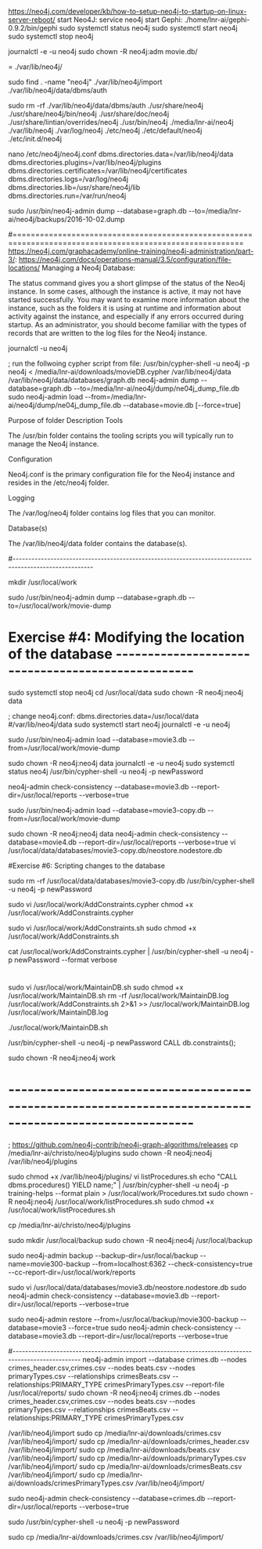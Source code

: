 https://neo4j.com/developer/kb/how-to-setup-neo4j-to-startup-on-linux-server-reboot/
start Neo4J: service neo4j start
Gephi: ./home/lnr-ai/gephi-0.9.2/bin/gephi
sudo systemctl status neo4j
sudo systemctl start neo4j
sudo systemctl stop neo4j

journalctl -e -u neo4j
sudo chown -R neo4j:adm movie.db/


<neo4j-home> = ./var/lib/neo4j/



sudo find . -name "neo4j"
./var/lib/neo4j/import
./var/lib/neo4j/data/dbms/auth

sudo rm -rf  ./var/lib/neo4j/data/dbms/auth
    ./usr/share/neo4j
    ./usr/share/neo4j/bin/neo4j
    ./usr/share/doc/neo4j
    ./usr/share/lintian/overrides/neo4j
    ./usr/bin/neo4j
    ./media/lnr-ai/neo4j
    ./var/lib/neo4j
    ./var/log/neo4j
    ./etc/neo4j
    ./etc/default/neo4j
    ./etc/init.d/neo4j


nano /etc/neo4j/neo4j.conf
dbms.directories.data=/var/lib/neo4j/data
dbms.directories.plugins=/var/lib/neo4j/plugins
dbms.directories.certificates=/var/lib/neo4j/certificates
dbms.directories.logs=/var/log/neo4j
dbms.directories.lib=/usr/share/neo4j/lib
dbms.directories.run=/var/run/neo4j


<!-- /usr/bin/neo4j-admin dump --database=graph.db --to=/media/lnr-ai/neo4j/backups/2016-10-02.dump -->
sudo /usr/bin/neo4j-admin dump --database=graph.db --to=/media/lnr-ai/neo4j/backups/2016-10-02.dump


<!-- 
https://neo4j.com/developer/kb/how-to-setup-neo4j-to-startup-on-linux-server-reboot/

To setup the automation of stop/start of Neo4j when the Linux server is rebooted, follow these steps:
As root: -->
<!-- 
a) Create the file /etc/init.d/neo4j_ctl with the following contents:

#!/bin/sh

        OWNER=neo4j #Set to the owner of the Neo4j installation

        case "$1" in
        'start')
            su - $OWNER -c "service neo4j start"
            ;;
        'stop')
            su - $OWNER -c "service neo4j stop"
            ;;
        'restart')
            su - $OWNER -c "service neo4j restart"
            ;;
        *)
            echo "Usage: $0 { start | stop | restart }"
            exit 1
            ;;
        esac
        exit 0 -->

<!-- 
eyJhbGciOiJQUzI1NiIsInR5cCI6IkpXVCJ9.eyJjYWxsYmFjayI6IiIsImVtYWlsIjoiY2hyaXN0b3N0ckBuZWRiYW5rLmNvLnphIiwiZm9ybWF0IjoianNvbiIsIm9yZyI6Ik5FREJBTksgR1JPVVAgTFREIiwicHViIjoibmVvNGouY29tIiwicmVnIjoiQ2hyaXN0byBTdHJ5ZG9tIiwic3ViIjoibmVvNGotZGVza3RvcCIsImV4cCI6MTYxODY3Mzc5NSwidmVyIjoiKiIsImlzcyI6Im5lbzRqLmNvbSIsIm5iZiI6MTU4NzEzNzc5NSwiaWF0IjoxNTg3MTM3Nzk1LCJqdGkiOiJSNTE0eHBNU1IifQ.GjJzUhkkTcLi0OlF_uBNp4hqAPeQbz2LU2-mh6-3xxL88qEhqNQVF1sUTa6lM8kk974oC9qlwuEHx6jtVRq0rEhDOAA3x12M9DEQGUfICHC1-ef5lA06iiqYJXo1pQPXjDYQiHY1EwL4nvLvrZdz2SjBw-aP2QychCYZeE8ehcjcvChqEZwNxRoZPx4_eTx9JmSHJG9pCmDZ5x1wH3vx5EI3wKz7Qo1y2hBtK8RWIZzL0AYyQmg7UYVA7k1i_RedJlyiogL38yYSXMBUZ_RWOGS6g4eDHbzY9urlIu6SAP3QBHeUske4XiBAKTmsuwLUR1Xi5Rg5nyhxqgfVTl5Qag -->


#=========================================================================================================
https://neo4j.com/graphacademy/online-training/neo4j-administration/part-3/:
https://neo4j.com/docs/operations-manual/3.5/configuration/file-locations/
Managing a Neo4j Database:

The status command gives you a short glimpse of the status of the Neo4j instance. In some cases, although the instance is active, it may not have started successfully. You may want to examine more information about the instance, such as the folders it is using at runtime and information about activity against the instance, and especially if any errors occurred during startup. As an administrator, you should become familiar with the types of records that are written to the log files for the Neo4j instance.

journalctl -u neo4j


; run the follwoing cypher script from  file:
/usr/bin/cypher-shell -u neo4j -p neo4j < /media/lnr-ai/downloads/movieDB.cypher
/var/lib/neo4j/data
/var/lib/neo4j/data/databases/graph.db
neo4j-admin dump --database=graph.db --to=/media/lnr-ai/neo4j/dump/ne04j_dump_file.db
sudo neo4j-admin load --from=/media/lnr-ai/neo4j/dump/ne04j_dump_file.db --database=movie.db [--force=true]



Purpose of folder	Description
Tools

The /usr/bin folder contains the tooling scripts you will typically run to manage the Neo4j instance.

Configuration

Neo4j.conf is the primary configuration file for the Neo4j instance and resides in the /etc/neo4j folder.

Logging

The /var/log/neo4j folder contains log files that you can monitor.

Database(s)

The /var/lib/neo4j/data folder contains the database(s).

#-------------------------------------------------------------------------------------------------------

mkdir /usr/local/work

sudo /usr/bin/neo4j-admin dump --database=graph.db --to=/usr/local/work/movie-dump

# Exercise #4: Modifying the location of the database --------------------------------------------------
sudo systemctl stop neo4j
cd /usr/local/data
sudo chown -R neo4j:neo4j data

; change neo4j.conf:
dbms.directories.data=/usr/local/data #/var/lib/neo4j/data
sudo systemctl start neo4j
journalctl -e -u neo4j

sudo /usr/bin/neo4j-admin load --database=movie3.db --from=/usr/local/work/movie-dump

sudo chown -R neo4j:neo4j data
journalctl -e -u neo4j
sudo systemctl status neo4j
/usr/bin/cypher-shell -u neo4j -p newPassword

neo4j-admin check-consistency --database=movie3.db --report-dir=/usr/local/reports --verbose=true

sudo /usr/bin/neo4j-admin load --database=movie3-copy.db --from=/usr/local/work/movie-dump

sudo chown -R neo4j:neo4j data
neo4j-admin check-consistency --database=movie4.db --report-dir=/usr/local/reports --verbose=true
vi /usr/local/data/databases/movie3-copy.db/neostore.nodestore.db

#Exercise #6: Scripting changes to the database

sudo rm -rf /usr/local/data/databases/movie3-copy.db
/usr/bin/cypher-shell -u neo4j -p newPassword

sudo vi /usr/local/work/AddConstraints.cypher 
chmod +x /usr/local/work/AddConstraints.cypher

sudo vi /usr/local/work/AddConstraints.sh
sudo chmod +x /usr/local/work/AddConstraints.sh

cat /usr/local/work/AddConstraints.cypher | /usr/bin/cypher-shell -u neo4j -p newPassword --format verbose
#
sudo vi /usr/local/work/MaintainDB.sh
sudo chmod +x /usr/local/work/MaintainDB.sh
rm -rf /usr/local/work/MaintainDB.log
/usr/local/work/AddConstraints.sh 2>&1 >> /usr/local/work/MaintainDB.log
/usr/local/work/MaintainDB.log

./usr/local/work/MaintainDB.sh

/usr/bin/cypher-shell -u neo4j -p newPassword
CALL db.constraints();

sudo chown -R neo4j:neo4j work

# ---------------------------------------------------------------------------------------------------------
; https://github.com/neo4j-contrib/neo4j-graph-algorithms/releases
cp /media/lnr-ai/christo/neo4j/plugins
sudo chown -R neo4j:neo4j /var/lib/neo4j/plugins

sudo chmod +x /var/lib/neo4j/plugins/
vi listProcedures.sh
echo "CALL dbms.procedures() YIELD name;" | /usr/bin/cypher-shell -u neo4j -p training-helps --format plain > /usr/local/work/Procedures.txt
sudo chown -R neo4j:neo4j /usr/local/work/listProcedures.sh
sudo chmod +x /usr/local/work/listProcedures.sh

cp /media/lnr-ai/christo/neo4j/plugins


sudo mkdir /usr/local/backup
sudo chown -R neo4j:neo4j /usr/local/backup

sudo neo4j-admin backup --backup-dir=/usr/local/backup --name=movie300-backup --from=localhost:6362 --check-consistency=true --cc-report-dir=/usr/local/work/reports


sudo vi /usr/local/data/databases/movie3.db/neostore.nodestore.db
sudo neo4j-admin check-consistency --database=movie3.db --report-dir=/usr/local/reports --verbose=true

sudo neo4j-admin restore --from=/usr/local/backup/movie300-backup --database=movie3 --force=true
sudo neo4j-admin check-consistency --database=movie3.db --report-dir=/usr/local/reports --verbose=true


#---------------------------------------------------------------------------------------------------
neo4j-admin import  --database crimes.db --nodes crimes_header.csv,crimes.csv --nodes beats.csv --nodes primaryTypes.csv --relationships crimesBeats.csv --relationships:PRIMARY_TYPE crimesPrimaryTypes.csv --report-file /usr/local/reports/
sudo chown -R neo4j:neo4j crimes.db
--nodes crimes_header.csv,crimes.csv
--nodes beats.csv
--nodes primaryTypes.csv
--relationships crimesBeats.csv
--relationships:PRIMARY_TYPE crimesPrimaryTypes.csv

/var/lib/neo4j/import
sudo cp /media/lnr-ai/downloads/crimes.csv /var/lib/neo4j/import/
sudo cp /media/lnr-ai/downloads/crimes_header.csv /var/lib/neo4j/import/
sudo cp /media/lnr-ai/downloads/beats.csv /var/lib/neo4j/import/
sudo cp /media/lnr-ai/downloads/primaryTypes.csv /var/lib/neo4j/import/
sudo cp /media/lnr-ai/downloads/crimesBeats.csv /var/lib/neo4j/import/
sudo cp /media/lnr-ai/downloads/crimesPrimaryTypes.csv /var/lib/neo4j/import/

sudo neo4j-admin check-consistency --database=crimes.db --report-dir=/usr/local/reports --verbose=true

sudo /usr/bin/cypher-shell -u neo4j -p newPassword

sudo cp /media/lnr-ai/downloads/crimes.csv /var/lib/neo4j/import/